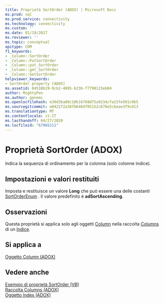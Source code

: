 ```yaml
---
title: Proprietà SortOrder (ADOX) | Microsoft Docs
ms.prod: sql
ms.prod_service: connectivity
ms.technology: connectivity
ms.custom: ''
ms.date: 01/19/2017
ms.reviewer: ''
ms.topic: conceptual
apitype: COM
f1_keywords:
- _Column::SortOrder
- _Column::PutSortOrder
- _Column::put_SortOrder
- _Column::get_SortOrder
- _Column::GetSortOrder
helpviewer_keywords:
- SortOrder property [ADOX]
ms.assetid: 04510b19-9cb2-4895-b23b-f7790123eb04
author: MightyPen
ms.author: genemi
ms.openlocfilehash: e30d3ba08c10b16768d75a9234cfa15fe501c9b5
ms.sourcegitcommit: e042272a38fb646df05152c676e5cbeae3f9cd13
ms.translationtype: MT
ms.contentlocale: it-IT
ms.lasthandoff: 04/27/2020
ms.locfileid: "67965211"
---
```

# <a name="sortorder-property-adox"></a>Proprietà SortOrder (ADOX)
Indica la sequenza di ordinamento per la colonna (solo colonne indice).  
  
## <a name="settings-and-return-values"></a>Impostazioni e valori restituiti  
 Imposta e restituisce un valore **Long** che può essere una delle costanti [SortOrderEnum](../../../ado/reference/adox-api/sortorderenum.md) . Il valore predefinito è **adSortAscending**.  
  
## <a name="remarks"></a>Osservazioni  
 Questa proprietà si applica solo agli oggetti [Column](../../../ado/reference/adox-api/column-object-adox.md) nella raccolta [Columns](../../../ado/reference/adox-api/columns-collection-adox.md) di un [Indice](../../../ado/reference/adox-api/index-object-adox.md).  
  
## <a name="applies-to"></a>Si applica a  
 [Oggetto Column (ADOX)](../../../ado/reference/adox-api/column-object-adox.md)  
  
## <a name="see-also"></a>Vedere anche  
 [Esempio di proprietà SortOrder (VB)](../../../ado/reference/adox-api/sortorder-property-example-vb.md)   
 [Raccolta Columns (ADOX)](../../../ado/reference/adox-api/columns-collection-adox.md)   
 [Oggetto Index (ADOX)](../../../ado/reference/adox-api/index-object-adox.md)
